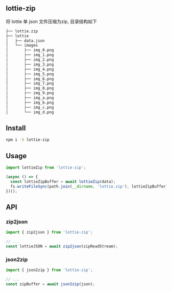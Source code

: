 ## lottie-zip

将 lottie 单 json 文件压缩为zip, 目录结构如下

```bash
├── lottie.zip
├── lottie
│   ├── data.json
│   └── images
│       ├── img_0.png
│       ├── img_1.png
│       ├── img_2.png
│       ├── img_3.png
│       ├── img_4.png
│       ├── img_5.png
│       ├── img_6.png
│       ├── img_7.png
│       ├── img_8.png
│       ├── img_9.png
│       ├── img_a.png
│       ├── img_b.png
│       ├── img_c.png
│       └── img_d.png
```

## Install

```bash
npm i -S lottie-zip
```

## Usage

```js
import lottieZip from 'lottie-zip';

(async () => {
  const lottieZipBuffer = await lottieZip(data);
  fs.writeFileSync(path.join(__dirname, 'lottie.zip'), lottieZipBuffer);
})();
```

## API

### zip2json

```js
import { zip2json } from 'lottie-zip';

// ...
const lottieJSON = await zip2json(zipReadStream);
```

### json2zip

```js
import { json2zip } from 'lottie-zip';

// ...
const zipBuffer = await json2zip(json);
```